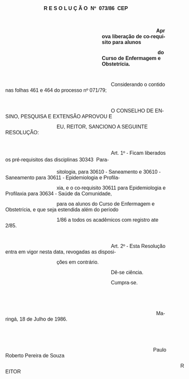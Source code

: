 <body lang=PT-BR style='tab-interval:36.0pt'>

<div class=Section1>

<p class=MsoNormal align=center style='text-align:center'><b style='mso-bidi-font-weight:
normal'><span style='font-size:12.0pt;mso-bidi-font-size:10.0pt;font-family:
Arial;mso-no-proof:yes'>R E S O L U Ç Ã O <span
style='mso-spacerun:yes'> </span>Nº<span style='mso-spacerun:yes'>  </span>073/86
 CEP<o:p></o:p></span></b></p>

<p class=MsoNormal align=center style='text-align:center'><b style='mso-bidi-font-weight:
normal'><span style='font-size:12.0pt;mso-bidi-font-size:10.0pt;font-family:
Arial;mso-no-proof:yes'><o:p>&nbsp;</o:p></span></b></p>

<p class=MsoNormal style='margin-left:8.0cm;text-indent:127.6pt'><b
style='mso-bidi-font-weight:normal'><span style='font-size:12.0pt;mso-bidi-font-size:
10.0pt;font-family:Arial;mso-no-proof:yes'>Aprova liberação de co-requisito
para alunos<o:p></o:p></span></b></p>

<p class=MsoNormal style='margin-left:8.0cm;text-indent:127.6pt'><b
style='mso-bidi-font-weight:normal'><span style='font-size:12.0pt;mso-bidi-font-size:
10.0pt;font-family:Arial;mso-no-proof:yes'><span
style='mso-spacerun:yes'> </span>do Curso de Enfermagem e Obstetrícia.<o:p></o:p></span></b></p>

<p class=MsoNormal><b style='mso-bidi-font-weight:normal'><span
style='font-size:12.0pt;mso-bidi-font-size:10.0pt;font-family:Arial;mso-no-proof:
yes'><o:p>&nbsp;</o:p></span></b></p>

<p class=MsoNormal style='text-indent:248.1pt'><span style='font-size:12.0pt;
mso-bidi-font-size:10.0pt;font-family:Arial;mso-no-proof:yes'>Considerando o
contido nas folhas 461 e 464 do processo nº 071/79;<o:p></o:p></span></p>

<p class=MsoNormal><span style='font-size:12.0pt;mso-bidi-font-size:10.0pt;
font-family:Arial;mso-no-proof:yes'><o:p>&nbsp;</o:p></span></p>

<p class=MsoNormal style='text-indent:248.1pt'><span style='font-size:12.0pt;
mso-bidi-font-size:10.0pt;font-family:Arial;mso-no-proof:yes'>O CONSELHO DE
ENSINO, PESQUISA E EXTENSÃO APROVOU E <o:p></o:p></span></p>

<p class=MsoNormal style='text-indent:120.5pt'><span style='font-size:12.0pt;
mso-bidi-font-size:10.0pt;font-family:Arial;mso-no-proof:yes'>EU, REITOR,
SANCIONO A SEGUINTE RESOLUÇÃO:<o:p></o:p></span></p>

<p class=MsoNormal><span style='font-size:12.0pt;mso-bidi-font-size:10.0pt;
font-family:Arial;mso-no-proof:yes'><o:p>&nbsp;</o:p></span></p>

<p class=MsoNormal style='text-indent:248.1pt'><span style='font-size:12.0pt;
mso-bidi-font-size:10.0pt;font-family:Arial;mso-no-proof:yes'>Art. 1º - Ficam
liberados os pré-requisitos das disciplinas 30343  Para-<o:p></o:p></span></p>

<p class=MsoNormal style='text-indent:120.5pt'><span style='font-size:12.0pt;
mso-bidi-font-size:10.0pt;font-family:Arial;mso-no-proof:yes'>sitologia, para
30610 - Saneamento e 30610 - Saneamento para 30611 - Epidemiologia e Profila-<o:p></o:p></span></p>

<p class=MsoNormal style='text-indent:120.5pt'><span style='font-size:12.0pt;
mso-bidi-font-size:10.0pt;font-family:Arial;mso-no-proof:yes'>xia, e o
co-requisito 30611 para Epidemiologia e Profilaxia para 30634 - Saúde da
Comunidade, <o:p></o:p></span></p>

<p class=MsoNormal style='text-indent:120.5pt'><span style='font-size:12.0pt;
mso-bidi-font-size:10.0pt;font-family:Arial;mso-no-proof:yes'>para oa alunos do
Curso de Enfermagem e Obstetrícia, e que seja estendida além do período <o:p></o:p></span></p>

<p class=MsoNormal style='text-indent:120.5pt'><span style='font-size:12.0pt;
mso-bidi-font-size:10.0pt;font-family:Arial;mso-no-proof:yes'>1/86 a todos os
acadêmicos com registro ate 2/85.<o:p></o:p></span></p>

<p class=MsoNormal><span style='font-size:12.0pt;mso-bidi-font-size:10.0pt;
font-family:Arial;mso-no-proof:yes'><o:p>&nbsp;</o:p></span></p>

<p class=MsoNormal style='text-indent:248.1pt'><span style='font-size:12.0pt;
mso-bidi-font-size:10.0pt;font-family:Arial;mso-no-proof:yes'>Art. 2º - Esta
Resolução entra em vigor nesta data, revogadas as disposi-<o:p></o:p></span></p>

<p class=MsoNormal style='text-indent:120.5pt'><span style='font-size:12.0pt;
mso-bidi-font-size:10.0pt;font-family:Arial;mso-no-proof:yes'>ções em contrário.<o:p></o:p></span></p>

<p class=MsoNormal style='text-indent:248.1pt'><span style='font-size:12.0pt;
mso-bidi-font-size:10.0pt;font-family:Arial;mso-no-proof:yes'>Dê-se ciência.<o:p></o:p></span></p>

<p class=MsoNormal style='text-indent:248.1pt'><span style='font-size:12.0pt;
mso-bidi-font-size:10.0pt;font-family:Arial;mso-no-proof:yes'>Cumpra-se.<o:p></o:p></span></p>

<p class=MsoNormal><span style='font-size:12.0pt;mso-bidi-font-size:10.0pt;
font-family:Arial;mso-no-proof:yes'><o:p>&nbsp;</o:p></span></p>

<p class=MsoNormal><span style='font-size:12.0pt;mso-bidi-font-size:10.0pt;
font-family:Arial;mso-no-proof:yes'><o:p>&nbsp;</o:p></span></p>

<p class=MsoNormal style='text-indent:354.4pt'><span style='font-size:12.0pt;
mso-bidi-font-size:10.0pt;font-family:Arial;mso-no-proof:yes'>Maringá, 18 de Julho
de 1986.<o:p></o:p></span></p>

<p class=MsoNormal><span style='font-size:12.0pt;mso-bidi-font-size:10.0pt;
font-family:Arial;mso-no-proof:yes'><o:p>&nbsp;</o:p></span></p>

<p class=MsoNormal><span style='font-size:12.0pt;mso-bidi-font-size:10.0pt;
font-family:Arial;mso-no-proof:yes'><o:p>&nbsp;</o:p></span></p>

<p class=MsoNormal style='text-indent:347.3pt'><span style='font-size:12.0pt;
mso-bidi-font-size:10.0pt;font-family:Arial;mso-no-proof:yes'>Paulo Roberto
Pereira de Souza<o:p></o:p></span></p>

<p class=MsoNormal style='text-indent:411.1pt'><span style='font-size:12.0pt;
mso-bidi-font-size:10.0pt;font-family:Arial;mso-no-proof:yes'>REITOR<o:p></o:p></span></p>

</div>

</body>
